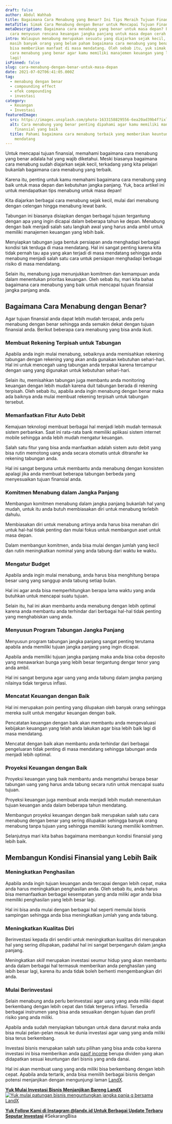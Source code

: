 ```yaml
---
draft: false
author: Abdul Wahhab
title: Bagaimana Cara Menabung yang Benar? Ini Tips Meraih Tujuan Finansial!
metaTitle: Simak Cara Menabung dengan Benar untuk Mencapai Tujuan Finansial Anda
metaDescription: Bagaimana cara menabung yang benar untuk masa depan? Pelajari
  cara menyusun rencana keuangan jangka panjang untuk masa depan cerah yuk!
intro: Walaupun menabung merupakan sesuatu yang diajarkan sejak kecil, tapi
  masih banyak orang yang belum paham bagaimana cara menabung yang benar agar
  bisa memberikan manfaat di masa mendatang. Oleh sebab itu, yuk simak bagaimana
  cara menabung yang benar agar kamu memiliki manajemen keuangan yang lebih baik
  lagi!
isPinned: false
slug: cara-menabung-dengan-benar-untuk-masa-depan
date: 2021-07-02T06:41:05.000Z
tag:
  - menabung dengan benar
  - compounding effect
  - efek compounding
  - investasi
category:
  - Keuangan
  - Investasi
featuredImage:
  src: https://images.unsplash.com/photo-1633158829556-6ea20ad39b4f?ixlib=rb-4.0.3&ixid=MnwxMjA3fDB8MHxwaG90by1wYWdlfHx8fGVufDB8fHx8&auto=format&fit=crop&w=1170&q=80
  alt: Cara menabung yang benar penting dipahami agar kamu memiliki manajemen
    finansial yang baik
  title: Pahami bagaimana cara menabung terbaik yang memberikan keuntungan di masa
    mendatang
---
```

Untuk mencapai tujuan finansial, memahami bagaimana cara menabung yang benar adalala hal yang wajib diketahui. Meski biasanya bagaimana cara menabung sudah diajarkan sejak kecil, terkadang yang kita pelajari bukanlah bagaimana cara menabung yang terbaik.  

Karena itu, penting untuk kamu memahami bagaimana cara menabung yang baik untuk masa depan dan kebutuhan jangka panjang. Yuk, baca artikel ini untuk mendapatkan tips menabung untuk masa depan!

Kita diajarkan berbagai cara menabung sejak kecil, mulai dari menabung dengan celengan hingga menabung lewat bank.

Tabungan ini biasanya disiapkan dengan berbagai tujuan tergantung dengan apa yang ingin dicapai dalam beberapa tahun ke depan. Menabung dengan baik menjadi salah satu langkah awal yang harus anda ambil untuk memiliki manajemen keuangan yang lebih baik.

Menyiapkan tabungan juga bentuk persiapan anda menghadapi berbagai kondisi tak terduga di masa mendatang. Hal ini sangat penting karena kita tidak pernah tau apa yang akan terjadi di masa mendatang sehingga anda menabung menjadi salah satu cara untuk persiapan menghadapi berbagai risiko di masa mendatang.

Selain itu, menabung juga menunjukkan komitmen dan kemampuan anda dalam menentukan prioritas keuangan. Oleh sebab itu, mari kita bahas bagaimana cara menabung yang baik untuk mencapai tujuan finansial jangka panjang anda.

## Bagaimana Cara Menabung dengan Benar?

Agar tujuan finansial anda dapat lebih mudah tercapai, anda perlu menabung dengan benar sehingga anda semakin dekat dengan tujuan finansial anda. Berikut beberapa cara menabung yang bisa anda ikuti.

### Membuat Rekening Terpisah untuk Tabungan

Apabila anda ingin mulai menabung, sebaiknya anda memisahkan rekening tabungan dengan rekening yang akan anda gunakan kebutuhan sehari-hari. Hal ini untuk mencegah uang tabungan anda terpakai karena tercampur dengan uang yang digunakan untuk kebutuhan sehari-hari.

Selain itu, memisahkan tabungan juga membantu anda monitoring keuangan dengan lebih mudah karena duit tabungan berada di rekening terpisah. Oleh sebab itu, apabila anda ingin menabung dengan benar maka ada baiknya anda mulai membuat rekening terpisah untuk tabungan tersebut.

### Memanfaatkan Fitur Auto Debit

Kemajuan teknologi membuat berbagai hal menjadi lebih mudah termasuk sistem perbankan. Saat ini rata-rata bank memiliki aplikasi sistem internet mobile sehingga anda lebih mudah mengatur keuangan.

Salah satu fitur yang bisa anda manfaatkan adalah sistem auto debit  yang bisa rutin memotong uang anda secara otomatis untuk ditransfer ke rekening tabungan anda.

Hal ini sangat berguna untuk membantu anda menabung dengan konsisten apalagi jika anda membuat beberapa tabungan berbeda yang menyesuaikan tujuan finansial anda.

### Komitmen Menabung dalam Jangka Panjang

Membangun komitmen menabung dalam jangka panjang bukanlah hal yang mudah, untuk itu anda butuh membiasakan diri untuk menabung terlebih dahulu.

Membiasakan diri untuk menabung artinya anda harus bisa menahan diri untuk hal-hal tidak penting dan mulai fokus untuk membangun aset untuk masa depan.

Dalam membangun komitmen, anda bisa mulai dengan jumlah yang kecil dan rutin meningkatkan nominal yang anda tabung dari waktu ke waktu.

### Mengatur Budget

Apabila anda ingin mulai menabung, anda harus bisa menghitung berapa besar uang yang sanggup anda tabung setiap bulan.

Hal ini agar anda bisa memperhitungkan berapa lama waktu yang anda butuhkan untuk mencapai suatu tujuan.

Selain itu, hal ini akan membantu anda menabung dengan lebih optimal karena anda membantu anda terhindar dari berbagai hal-hal tidak penting yang menghabiskan uang anda.

### Menyusun Program Tabungan Jangka Panjang

Menyusun program tabungan jangka panjang sangat penting terutama apabila anda memiliki tujuan jangka panjang yang ingin dicapai.

Apabila anda memiliki tujuan jangka panjang maka anda bisa coba deposito yang menawarkan bunga yang lebih besar tergantung dengar tenor yang anda ambil.

Hal ini sangat berguna agar uang yang anda tabung dalam jangka panjang nilainya tidak tergerus inflasi.

### Mencatat Keuangan dengan Baik

Hal ini merupakan poin penting yang dilupakan oleh banyak orang sehingga mereka sulit untuk mengatur keuangan dengan baik.

Pencatatan keuangan dengan baik akan membantu anda mengevaluasi kebijakan keuangan yang telah anda lakukan agar bisa lebih baik lagi di masa mendatang.

Mencatat dengan baik akan membantu anda terhindar dari berbagai pengeluaran tidak penting di masa mendatang sehingga tabungan anda menjadi lebih optimal.

### Proyeksi Keuangan dengan Baik

Proyeksi keuangan yang baik membantu anda mengetahui berapa besar tabungan uang yang harus anda tabung secara rutin untuk mencapai suatu tujuan.

Proyeksi keuangan juga membuat anda menjadi lebih mudah menentukan tujuan keuangan anda dalam beberapa tahun mendatang.

Membangun proyeksi keuangan dengan baik merupakan salah satu cara menabung dengan benar yang sering dilupakan sehingga banyak orang menabung tanpa tujuan yang sehingga memiliki kurang memiliki komitmen.

Selanjutnya mari kita bahas bagaimana membangun kondisi finansial yang lebih baik.

## Membangun Kondisi Finansial yang Lebih Baik

### Meningkatkan Penghasilan

Apabila anda ingin tujuan keuangan anda tercapai dengan lebih cepat, maka anda harus meningkatkan penghasilan anda. Oleh sebab itu, anda harus bisa memanfaatkan berbagai kesempatan yang anda miliki agar anda bisa memiliki penghasilan yang lebih besar lagi.

Hal ini bisa anda mulai dengan berbagai hal seperti memulai bisnis sampingan sehingga anda bisa meningkatkan jumlah yang anda tabung.

### Meningkatkan Kualitas Diri

Berinvestasi kepada diri sendiri untuk meningkatkan kualitas diri merupakan hal yang sering dilupakan, padahal hal ini sangat berpengaruh dalam jangka panjang.

Meningkatkan *skill* merupakan investasi seumur hidup yang akan membantu anda dalam berbagai hal termasuk memberikan anda penghasilan yang lebih besar lagi, karena itu anda tidak boleh berhenti mengembangkan diri anda.

### Mulai Berinvestasi

Selain menabung anda perlu berinvestasi agar uang yang anda miliki dapat berkembang dengan lebih cepat dan tidak tergerus inflasi. Tersedia berbagai instrumen yang bisa anda sesuaikan dengan tujuan dan profil risiko yang anda miliki.

Apabila anda sudah menyiapkan tabungan untuk dana darurat maka anda bisa mulai pelan-pelan masuk ke dunia investasi agar uang yang anda miliki bisa terus berkembang.

Investasi bisnis merupakan salah satu pilihan yang bisa anda coba karena investasi ini bisa memberikan anda [pasif income](https://landx.id/) berupa dividen yang akan didapatkan sesuai keuntungan dari bisnis yang anda danai.

Hal ini akan membuat uang yang anda miliki bisa berkembang dengan lebih cepat. Apabila anda tertarik, anda bisa memilih berbagai bisnis dengan potensi menjanjikan dengan mengunjungi laman [LandX](https://landx.id/).

**[Yuk Mulai Investasi Bisnis Menjanjikan Bareng LandX](https://landx.id/)**
[![Yuk mulai patungan bisnis menguntungkan jangka panja g bersama LandX](https://accountgram-production.sfo2.cdn.digitaloceanspaces.com/landx_ghost/2021/09/Equity-Crowdfunding-di-Indonesia-1--3.png)](https://landx.id/?utm_source=Blog&utm_medium=organic+keyword&utm_campaign=blog&utm_id=Blog)

**[Yuk Follow Kami di Instagram @landx.id Untuk Berbagai Update Terbaru Seputar Investasi](https://www.instagram.com/landx.id/?utm_medium=copy_link)**
#SekarangBisa